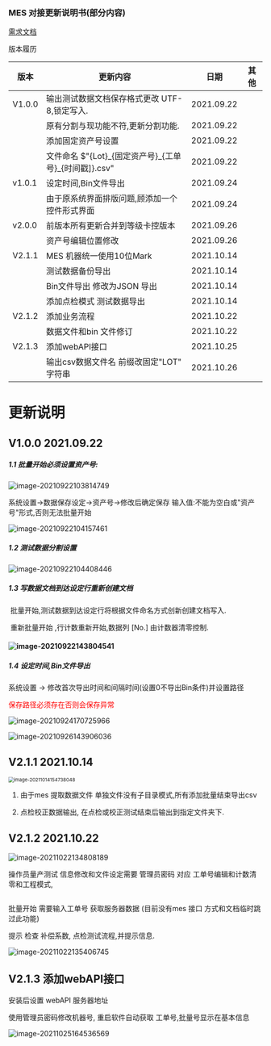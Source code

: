 ### MES 对接更新说明书(部分内容)

[需求文档]()

版本履历

| 版本   | 更新内容                                                  | 日期       | 其他 |
| ------ | --------------------------------------------------------- | ---------- | ---- |
| V1.0.0 | 输出测试数据文档保存格式更改 UTF-8,锁定写入.              | 2021.09.22 |      |
|        | 原有分割与现功能不符,更新分割功能.                        | 2021.09.22 |      |
|        | 添加固定资产号设置                                        | 2021.09.22 |      |
|        | 文件命名  $"{Lot}\_{固定资产号}\_{工单号}\_{时间戳]}.csv" | 2021.09.22 |      |
| v1.0.1 | 设定时间,Bin文件导出                                      | 2021.09.24 |      |
|        | 由于原系统界面排版问题,顾添加一个控件形式界面             | 2021.09.24 |      |
| v2.0.0 | 前版本所有更新合并到等级卡控版本                          | 2021.09.26 |      |
|        | 资产号编辑位置修改                                        | 2021.09.26 |      |
| V2.1.1 | MES 机器统一使用10位Mark                                  | 2021.10.14 |      |
|        | 测试数据备份导出                                          | 2021.10.14 |      |
|        | Bin文件导出 修改为JSON 导出                               | 2021.10.14 |      |
|        | 添加点检模式 测试数据导出                                 | 2021.10.14 |      |
| V2.1.2 | 添加业务流程                                              | 2021.10.22 |      |
|        | 数据文件和bin 文件修订                                    | 2021.10.22 |      |
| V2.1.3 | 添加webAPI接口                                            | 2021.10.25 |      |
|        | 输出csv数据文件名 前缀改固定"LOT" 字符串                  | 2021.10.26 |      |

# 更新说明

## V1.0.0  2021.09.22

##### 1.1	 批量开始必须设置资产号:

![image-20210922103814749](https://lcq186-1256847298.cos.ap-nanjing.myqcloud.com/img/image-20210922103814749.png)

 系统设置->数据保存设定->资产号->修改后确定保存  输入值:不能为空白或"资产号"形式,否则无法批量开始

![image-20210922104157461](https://lcq186-1256847298.cos.ap-nanjing.myqcloud.com/img/image-20210922104157461.png)

##### 1.2 测试数据分割设置

![image-20210922104408446](https://lcq186-1256847298.cos.ap-nanjing.myqcloud.com/img/image-20210922104408446.png)

##### 1.3 写数据文档到达设定行重新创建文档

​	批量开始,测试数据到达设定行将根据文件命名方式创新创建文档写入.

​	重新批量开始 ,行计数重新开始,数据列 [No.] 由计数器清零控制.

#### ![image-20210922143804541](https://lcq186-1256847298.cos.ap-nanjing.myqcloud.com/img/image-20210922143804541.png)

##### 1.4	设定时间,Bin文件导出

系统设置 -> 修改首次导出时间和间隔时间(设置0不导出Bin条件)并设置路径

<Font color=FF00>保存路径必须存在否则会保存异常</font>

![image-20210924170725966](https://lcq186-1256847298.cos.ap-nanjing.myqcloud.com/img/image-20210924170725966.png)

![image-20210926143906036](https://lcq186-1256847298.cos.ap-nanjing.myqcloud.com/img/image-20210926143906036.png)

## V2.1.1   2021.10.14

<img src="C:/Users/lcq18/AppData/Roaming/Typora/typora-user-images/image-20211014154738048.png" alt="image-20211014154738048" style="zoom:67%;" />

1. 由于mes 提取数据文件 单独文件没有子目录模式,所有添加批量结束导出csv

2. 点检校正数据输出, 在点检或校正测试结束后输出到指定文件夹下.

## V2.1.2   2021.10.22

![image-20211022134808189](https://lcq186-1256847298.cos.ap-nanjing.myqcloud.com/img/image-20211022134808189.png)

 操作员量产测试  信息修改和文件设定需要 管理员密码 对应 工单号编辑和计数清零和工程模式, 




~~~![image-20211022135108856](https://lcq186-1256847298.cos.ap-nanjing.myqcloud.com/img/image-20211022135108856.png)~~~
~~~

批量开始 需要输入工单号 获取服务器数据 (目前没有mes 接口 方式和文档临时跳过此功能) 

提示 检查 补偿系数, 点检测试流程,并提示信息.

![image-20211022135406745](https://lcq186-1256847298.cos.ap-nanjing.myqcloud.com/img/image-20211022135406745.png)

## V2.1.3  添加webAPI接口

安装后设置  webAPI  服务器地址

使用管理员密码修改机器号, 重启软件自动获取 工单号,批量号显示在基本信息

![image-20211025164536569](https://lcq186-1256847298.cos.ap-nanjing.myqcloud.com/img/image-20211025164536569.png)

 

​		

   





